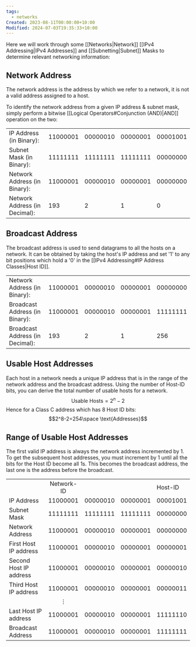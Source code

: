 ```yaml
---
tags:
  - networks
Created: 2023-08-11T00:00:00+10:00
Modified: 2024-07-03T19:35:33+10:00
---
```

Here we will work through some [[Networks|Network]] [[IPv4 Addressing|IPv4 Addresses]] and [[Subnetting|Subnet]] Masks to determine relevant networking information:

## Network Address
The network address is the address by which we refer to a network, it is not a valid address assigned to a host.

To identify the network address from a given IP address & subnet mask, simply perform a bitwise [[Logical Operators#Conjunction (AND)|AND]] operation on the two:

|                               |          |          |          |          |
| ----------------------------- | -------- | -------- | -------- | -------- |
| IP Address (in Binary):       | 11000001 | 00000010 | 00000001 | 00001001 |
| Subnet Mask (in Binary):      | 11111111 | 11111111 | 11111111 | 00000000 |
| Network Address (in Binary):  | 11000001 | 00000010 | 00000001 | 00000000 |
| Network Address (in Decimal): | 193      | 2        | 1        | 0        |

## Broadcast Address
The broadcast address is used to send datagrams to all the hosts on a network. It can be obtained by taking the host's IP address and set '1' to any bit positions which hold a '0' in the [[IPv4 Addressing#IP Address Classes|Host ID]].

|   |   |   |   |   |
|---|---|---|---|---|
|Network Address (in Binary):|11000001|00000010|00000001|00000000|
|Broadcast Address (in Binary):|11000001|00000010|00000001|11111111|
|Broadcast Address (in Decimal):|193|2|1|256|

## Usable Host Addresses
Each host in a network needs a unique IP address that is in the range of the network address and the broadcast address. Using the number of Host-ID bits, you can derive the total number of usable hosts for a network.
$$\text{Usable Hosts}=2^n-2$$
Hence for a Class C address which has 8 Host ID bits:
$$2^8-2=254\space \text{Addresses}$$
## Range of Usable Host Addresses
The first valid IP address is always the network address incremented by 1. To get the subsequent host addresses, you must increment by 1 until all the bits for the Host ID become all 1s. This becomes the broadcast address, the last one is the address before the broadcast.

|                        |            |          |          |          |
| ---------------------- |:----------:| -------- | -------- | -------- |
|                        | Network-ID |          |          | Host-ID  |
| IP Address             |  11000001  | 00000010 | 00000001 | 00001001 |
| Subnet Mask            |  11111111  | 11111111 | 11111111 | 00000000 |
| Network Address        |  11000001  | 00000010 | 00000001 |     00000000     |
| First Host IP address  |  11000001  | 00000010 | 00000001 |     00000001     |
| Second Host IP address |  11000001  | 00000010 | 00000001 |    00000010      |
| Third Host IP address  |  11000001  | 00000010 | 00000001 |    00000011      |
|                |      $\vdots$      |          |          |          |
| Last Host IP address   |  11000001  | 00000010 | 00000001 |     11111110     |
| Broadcast Address      |  11000001  | 00000010 | 00000001 |    11111111      |

